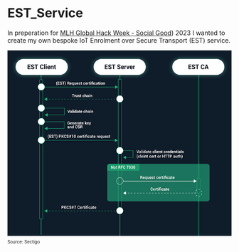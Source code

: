 # EST_Service
In preperation for [MLH Global Hack Week - Social Good](https://ghw.mlh.io/events/social-good-week)) 2023 I wanted to create my own bespoke IoT Enrolment over Secure Transport (EST) service.


<img src="EST-certificate-enrollement.png" alt="*Source: Sectigo*">
<sup><sub>Source: Sectigo</sub></sup>
